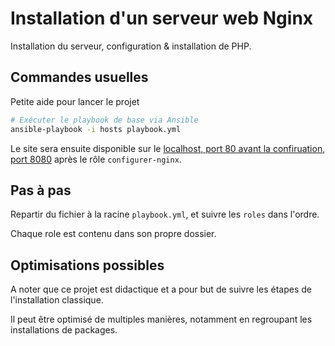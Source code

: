 # Installation d'un serveur web Nginx

Installation du serveur, configuration & installation de PHP.

## Commandes usuelles

Petite aide pour lancer le projet

```bash
# Exécuter le playbook de base via Ansible
ansible-playbook -i hosts playbook.yml
```

Le site sera ensuite disponible sur le [localhost, port 80 avant la confiruation](http://localhost/), [port 8080](http://localhost:8080) après le rôle `configurer-nginx`.

## Pas à pas

Repartir du fichier à la racine `playbook.yml`, et suivre les `roles` dans l'ordre.

Chaque role est contenu dans son propre dossier.

## Optimisations possibles

A noter que ce projet est didactique et a pour but de suivre les étapes de l'installation classique.

Il peut être optimisé de multiples manières, notamment en regroupant les installations de packages.

